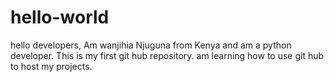 # hello-world
hello developers, 
Am wanjihia Njuguna from Kenya and am a python developer. 
This is my first git hub repository. am learning how to use git hub to host my projects.
